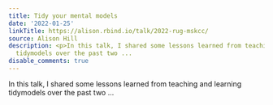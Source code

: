 ```yaml
---
title: Tidy your mental models
date: '2022-01-25'
linkTitle: https://alison.rbind.io/talk/2022-rug-mskcc/
source: Alison Hill
description: <p>In this talk, I shared some lessons learned from teaching and learning
  tidymodels over the past two ...
disable_comments: true
---
```

<p>In this talk, I shared some lessons learned from teaching and learning tidymodels over the past two ...